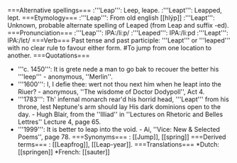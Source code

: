 ===Alternative spellings===
:'''Leap''': Leep, leape.
:'''Leapt''': Leapped, lept. 
===Etymology===
:'''Leap''': From old english [[hlýp]]
:'''Leapt''': Unknown, probable alternate spelling of Leaped (from Leap and suffix -ed). 
===Pronunciation===
:'''Leap''': IPA:/li&#720;p/
:'''Leaped''': IPA:/li&#720;pd
:'''Leapt''': IPA:/l&#603;t/ 
===Verb===
Past tense and past participle: '''Leapt''' or '''leaped''' with no clear rule to favour either form.
#To jump from one location to another.
===Quotations===
* '''c. 1450''': It is grete nede a man to go bak to recouer the better his '''leep''' - anonymous, ''Merlin''.
* '''1600''': I, I defie thee: wert not thou next him when he leapt into the Riuer? - anonymous, ''The wisdome of Doctor Dodypoll'', Act 4.
* '''1783''': Th' infernal monarch rear'd his horrid head, '''Leapt''' from his throne, lest Neptune's arm should lay His dark dominions open to the day. - Hugh Blair, from the ''Illiad'' in ''Lectures on Rhetoric and Belles Lettres'' Lecture 4, page 65. 
* '''1999''': It is better to leap into the void.  - Ai, ''Vice: New & Selected Poems'', page 78. 
===Synonyms===
: [[Jump]], [[spring]]
===Derived terms===
: [[Leapfrog]], [[Leap-year]].
===Translations===
*Dutch: [[springen]]
*French: [[sauter]]